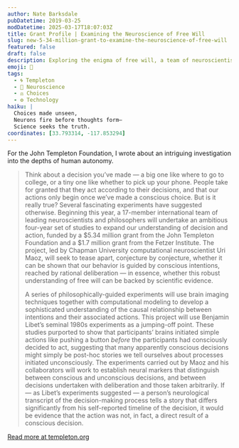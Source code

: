 ```yaml
---
author: Nate Barksdale
pubDatetime: 2019-03-25
modDatetime: 2025-03-17T18:07:03Z
title: Grant Profile | Examining the Neuroscience of Free Will
slug: new-5-34-million-grant-to-examine-the-neuroscience-of-free-will
featured: false
draft: false
description: Exploring the enigma of free will, a team of neuroscientists embarks on a groundbreaking $7 million study to decode the neuroscience behind our decisions.
emoji: 🧠
tags:
  - 🌀 Templeton
  - 🧠 Neuroscience
  - ⚖️ Choices
  - ⚙️ Technology
haiku: |
  Choices made unseen,  
  Neurons fire before thoughts form—  
  Science seeks the truth.
coordinates: [33.793314, -117.853294]
---
```


For the John Templeton Foundation, I wrote about an intriguing investigation into the depths of human autonomy.

> Think about a decision you’ve made — a big one like where to go to college, or a tiny one like whether to pick up your phone. People take for granted that they act according to their decisions, and that our actions only begin once we’ve made a conscious choice. But is it really true? Several fascinating experiments have suggested otherwise. Beginning this year, a 17-member international team of leading neuroscientists and philosophers will undertake an ambitious four-year set of studies to expand our understanding of decision and action, funded by a $5.34 million grant from the John Templeton Foundation and a $1.7 million grant from the Fetzer Institute. The project, led by Chapman University computational neuroscientist Uri Maoz, will seek to tease apart, conjecture by conjecture, whether it can be shown that our behavior is guided by conscious intentions, reached by rational deliberation — in essence, whether this robust understanding of free will can be backed by scientific evidence.
>
> A series of philosophically-guided experiments will use brain imaging techniques together with computational modeling to develop a sophisticated understanding of the causal relationship between intentions and their associated actions. This project will use Benjamin Libet’s seminal 1980s experiments as a jumping-off point. These studies purported to show that participants’ brains initiated simple actions like pushing a button *before* the participants had consciously decided to act, suggesting that many apparently conscious decisions might simply be post-hoc stories we tell ourselves about processes initiated unconsciously. The experiments carried out by Maoz and his collaborators will work to establish neural markers that distinguish between conscious and unconscious decisions, and between decisions undertaken with deliberation and those taken arbitrarily. If — as Libet’s experiments suggested — a person’s neurological transcript of the decision-making process tells a story that differs significantly from his self-reported timeline of the decision, it would be evidence that the action was not, in fact, a direct result of a conscious decision.

[Read more at templeton.org](https://www.templeton.org/news/new-5-34-million-grant-to-examine-the-neuroscience-of-free-will)
